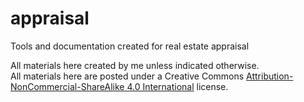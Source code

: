 # appraisal
Tools and documentation created for real estate appraisal

All materials here created by me unless indicated otherwise.  
All materials here are posted under a Creative Commons [Attribution-NonCommercial-ShareAlike 4.0 International](https://creativecommons.org/licenses/by-nc-sa/4.0/) license.
